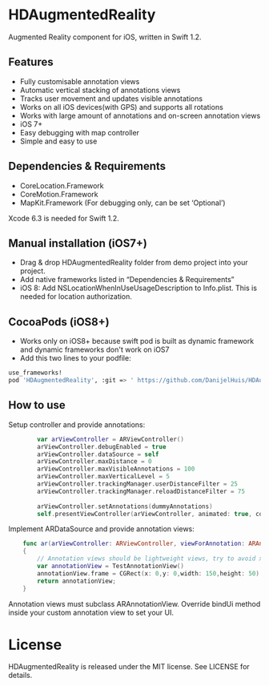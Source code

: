 # HDAugmentedReality

Augmented Reality component for iOS, written in Swift 1.2.

## Features

- Fully customisable annotation views
- Automatic vertical stacking of annotations views
- Tracks user movement and updates visible annotations
- Works on all iOS devices(with GPS) and supports all rotations
- Works with large amount of annotations and on-screen annotation views
- iOS 7+
- Easy debugging with map controller
- Simple and easy to use

## Dependencies & Requirements

- CoreLocation.Framework
- CoreMotion.Framework
- MapKit.Framework (For debugging only, can be set ‘Optional’)

Xcode 6.3 is needed for Swift 1.2.

## Manual installation (iOS7+)

- Drag & drop HDAugmentedReality folder from demo project into your project.
- Add native frameworks listed in “Dependencies & Requirements”
- iOS 8: Add NSLocationWhenInUseUsageDescription to Info.plist. This is needed for location authorization.

## CocoaPods (iOS8+)

- Works only on iOS8+ because swift pod is built as dynamic framework and dynamic frameworks don't work on iOS7
- Add this two lines to your podfile: 
```bash
use_frameworks!
pod 'HDAugmentedReality', :git => ' https://github.com/DanijelHuis/HDAugmentedReality.git'
```
## How to use

Setup controller and provide annotations:
```swift
        var arViewController = ARViewController()
        arViewController.debugEnabled = true
        arViewController.dataSource = self
        arViewController.maxDistance = 0
        arViewController.maxVisibleAnnotations = 100
        arViewController.maxVerticalLevel = 5
        arViewController.trackingManager.userDistanceFilter = 25
        arViewController.trackingManager.reloadDistanceFilter = 75
        
        arViewController.setAnnotations(dummyAnnotations)
        self.presentViewController(arViewController, animated: true, completion: nil)
```
Implement ARDataSource and provide annotation views:
```swift
    func ar(arViewController: ARViewController, viewForAnnotation: ARAnnotation) -> ARAnnotationView
    {
        // Annotation views should be lightweight views, try to avoid xibs and autolayout all together.
        var annotationView = TestAnnotationView()
        annotationView.frame = CGRect(x: 0,y: 0,width: 150,height: 50)
        return annotationView;
    }
```
Annotation views must subclass ARAnnotationView. Override bindUi method inside your custom annotation view to set your UI.

# License 

HDAugmentedReality is released under the MIT license. See LICENSE for details.